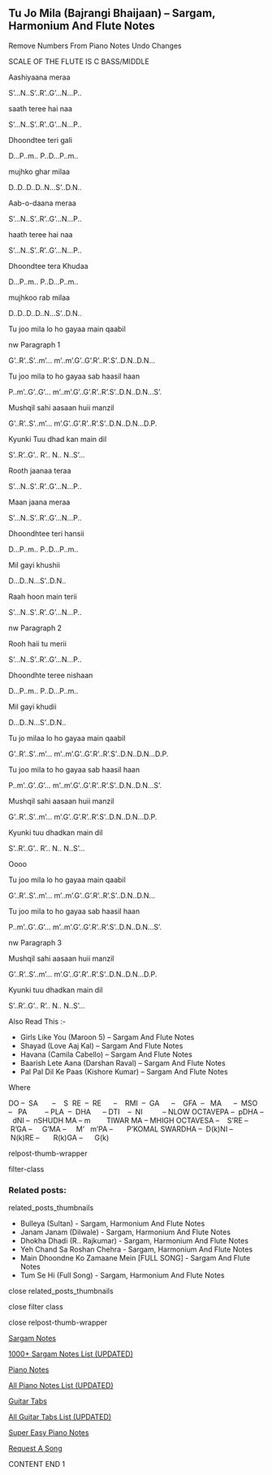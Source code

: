 
## Tu Jo Mila (Bajrangi Bhaijaan) – Sargam, Harmonium And Flute Notes

Remove Numbers From Piano Notes
Undo Changes

SCALE OF THE FLUTE IS C BASS/MIDDLE

Aashiyaana meraa

S’…N..S’..R’..G’…N…P..

saath teree hai naa

S’…N..S’..R’..G’…N…P..

Dhoondtee teri gali

D…P..m.. P..D…P..m..

mujhko ghar milaa

D..D..D..D..N…S’..D.N..

Aab-o-daana meraa

S’…N..S’..R’..G’…N…P..

haath teree hai naa

S’…N..S’..R’..G’…N…P..

Dhoondtee tera Khudaa

D…P..m.. P..D…P..m..

mujhkoo rab milaa

D..D..D..D..N…S’..D.N..

Tu joo mila lo ho gayaa main qaabil

nw Paragraph 1

G’..R’..S’..m’… m’..m’.G’..G’.R’..R’.S’..D.N..D.N…

Tu joo mila to ho gayaa sab haasil haan

P..m’..G’..G’… m’..m’.G’..G’.R’..R’.S’..D.N..D.N…S’.

Mushqil sahi aasaan huii manzil

G’..R’..S’..m’… m’.G’..G’.R’..R’.S’..D.N..D.N…D.P.

Kyunki Tuu dhad kan main dil

S’..R’..G’.. R’.. N.. N..S’…

Rooth jaanaa teraa

S’…N..S’..R’..G’…N…P..

Maan jaana meraa

S’…N..S’..R’..G’…N…P..

Dhoondhtee teri hansii

D…P..m.. P..D…P..m..

Mil gayi khushii

D…D..N…S’..D.N..

Raah hoon main terii

S’…N..S’..R’..G’…N…P..

nw Paragraph 2

Rooh haii tu merii

S’…N..S’..R’..G’…N…P..

Dhoondhte teree nishaan

D…P..m.. P..D…P..m..

Mil gayi khudii

D…D..N…S’..D.N..

Tu jo milaa lo ho gayaa main qaabil

G’..R’..S’..m’… m’..m’.G’..G’.R’..R’.S’..D.N..D.N…D.P.

Tu joo mila to ho gayaa sab haasil haan

P..m’..G’..G’… m’..m’.G’..G’.R’..R’.S’..D.N..D.N…S’.

Mushqil sahi aasaan huii manzil

G’..R’..S’..m’… m’.G’..G’.R’..R’.S’..D.N..D.N…D.P.

Kyunki tuu dhadkan main dil

S’..R’..G’.. R’.. N.. N..S’…

Oooo

Tu joo mila lo ho gayaa main qaabil

G’..R’..S’..m’… m’..m’.G’..G’.R’..R’.S’..D.N..D.N…

Tu joo mila to ho gayaa sab haasil haan

P..m’..G’..G’… m’..m’.G’..G’.R’..R’.S’..D.N..D.N…S’.

nw Paragraph 3

Mushqil sahi aasaan huii manzil

G’..R’..S’..m’… m’.G’..G’.R’..R’.S’..D.N..D.N…D.P.

Kyunki tuu dhadkan main dil

S’..R’..G’.. R’.. N.. N..S’…

Also Read This :-

* Girls Like You (Maroon 5) – Sargam And Flute Notes
* Shayad (Love Aaj Kal) – Sargam And Flute Notes
* Havana (Camila Cabello) – Sargam And Flute Notes
* Baarish Lete Aana (Darshan Raval) – Sargam And Flute Notes
* Pal Pal Dil Ke Paas (Kishore Kumar) – Sargam And Flute Notes

Where

DO –  SA       –    S  RE  –  RE      –    RMI  –  GA      –    GFA  –   MA      –  MSO  –   PA         – PLA  –  DHA      – DTI    –  NI          – NLOW OCTAVEPA –  pDHA –  dNI –  nSHUDH MA – m        TIWAR MA – MHIGH OCTAVESA –    S’RE –     R’GA –     G’MA –     M’   m’PA –       P’KOMAL SWARDHA –  D(k)NI –       N(k)RE –       R(k)GA –      G(k)

relpost-thumb-wrapper

filter-class

### Related posts:

related_posts_thumbnails

* Bulleya (Sultan) - Sargam, Harmonium And Flute Notes
* Janam Janam (Dilwale) - Sargam, Harmonium And Flute Notes
* Dhokha Dhadi (R.. Rajkumar) - Sargam, Harmonium And Flute Notes
* Yeh Chand Sa Roshan Chehra - Sargam, Harmonium And Flute Notes
* Main Dhoondne Ko Zamaane Mein [FULL SONG] - Sargam And Flute Notes
* Tum Se Hi (Full Song) - Sargam, Harmonium And Flute Notes

close related_posts_thumbnails

close filter class

close relpost-thumb-wrapper

[Sargam Notes](https://www.notationsworld.com/sargam-notes.html)

[1000+ Sargam Notes List (UPDATED)](https://www.notationsworld.com/all-songs-list-sargam-notes.html)

[Piano Notes](https://www.notationsworld.com/piano-notes.html)

[All Piano Notes List (UPDATED)](https://www.notationsworld.com/all-songs-list-piano-notes.html)

[Guitar Tabs](https://www.notationsworld.com/guitar-tabs.html)

[All Guitar Tabs List (UPDATED)](https://www.notationsworld.com/all-songs-list-guitar-tabs.html)

[Super Easy Piano Notes](https://studywall.in/)

[Request A Song](https://www.notationsworld.com/request-a-song.html)

CONTENT END 1

